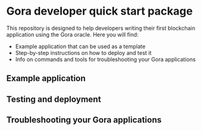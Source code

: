 # Gora developer quick start package

This repository is designed to help developers writing their first blockchain
application using the Gora oracle. Here you will find:

 * Example application that can be used as a template
 * Step-by-step instructions on how to deploy and test it
 * Info on commands and tools for troubleshooting your Gora applications

## Example application

## Testing and deployment

## Troubleshooting your Gora applications
